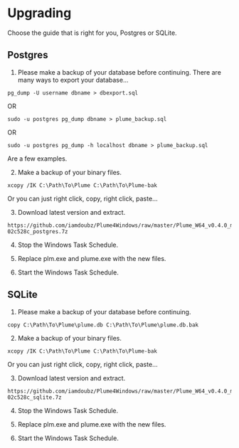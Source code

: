 # Upgrading

Choose the guide that is right for you, Postgres or SQLite.

## Postgres

1. Please make a backup of your database before continuing. There are many ways to export your database...

```
pg_dump -U username dbname > dbexport.sql
```

OR

```
sudo -u postgres pg_dump dbname > plume_backup.sql
```

OR

```
sudo -u postgres pg_dump -h localhost dbname > plume_backup.sql
```

Are a few examples.

2. Make a backup of your binary files.

```
xcopy /IK C:\Path\To\Plume C:\Path\To\Plume-bak
```

Or you can just right click, copy, right click, paste...

3. Download latest version and extract.

```
https://github.com/iamdoubz/Plume4Windows/raw/master/Plume_W64_v0.4.0_master-02c528c_postgres.7z
```

4. Stop the Windows Task Schedule.

5. Replace plm.exe and plume.exe with the new files.

6. Start the Windows Task Schedule. 

## SQLite

1. Please make a backup of your database before continuing.

```
copy C:\Path\To\Plume\plume.db C:\Path\To\Plume\plume.db.bak
```

2. Make a backup of your binary files.

```
xcopy /IK C:\Path\To\Plume C:\Path\To\Plume-bak
```

Or you can just right click, copy, right click, paste...

3. Download latest version and extract.

```
https://github.com/iamdoubz/Plume4Windows/raw/master/Plume_W64_v0.4.0_master-02c528c_sqlite.7z
```

4. Stop the Windows Task Schedule.

5. Replace plm.exe and plume.exe with the new files.

6. Start the Windows Task Schedule.